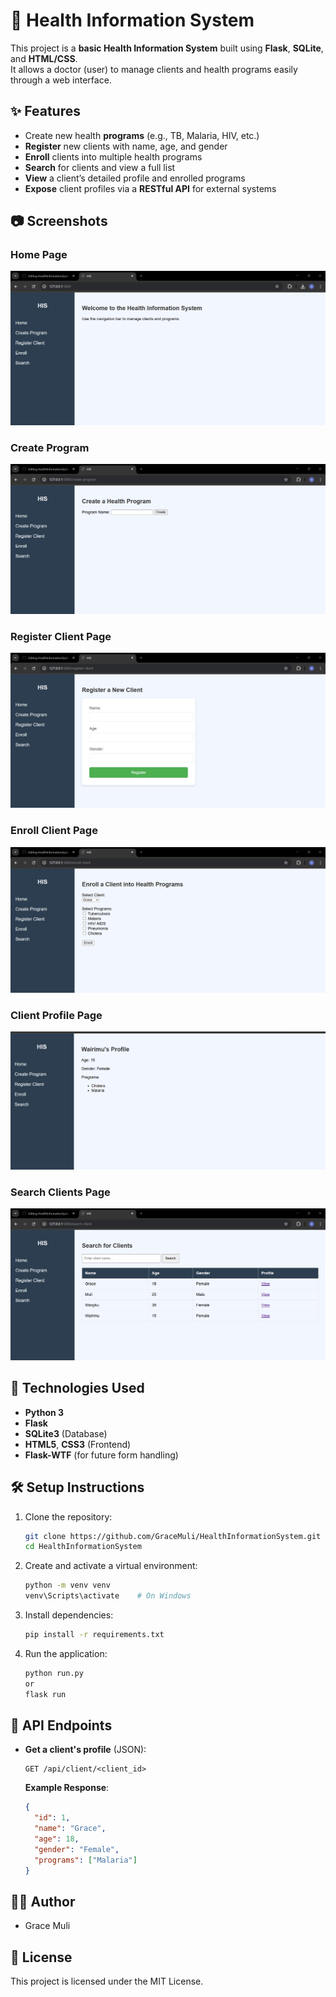 # 🏥 Health Information System

This project is a **basic Health Information System** built using **Flask**, **SQLite**, and **HTML/CSS**.  
It allows a doctor (user) to manage clients and health programs easily through a web interface.

## ✨ Features
- Create new health **programs** (e.g., TB, Malaria, HIV, etc.)
- **Register** new clients with name, age, and gender
- **Enroll** clients into multiple health programs
- **Search** for clients and view a full list
- **View** a client’s detailed profile and enrolled programs
- **Expose** client profiles via a **RESTful API** for external systems

## 📷 Screenshots

### Home Page
![Home Page](images/homepage.png)

### Create Program
![Create Program](images/create_program.png)

### Register Client Page
![Register Client](images/register_client.png)

### Enroll Client Page
![Enroll Client](images/enroll_client.png)

### Client Profile Page
![Client Profile](images/profile.png)

### Search Clients Page
![Search Clients](images/search.png)


## 🚀 Technologies Used
- **Python 3**
- **Flask**
- **SQLite3** (Database)
- **HTML5**, **CSS3** (Frontend)
- **Flask-WTF** (for future form handling)

## 🛠️ Setup Instructions

1. Clone the repository:
   ```bash
   git clone https://github.com/GraceMuli/HealthInformationSystem.git
   cd HealthInformationSystem
   ```

2. Create and activate a virtual environment:
   ```bash
   python -m venv venv
   venv\Scripts\activate    # On Windows
   ```

3. Install dependencies:
   ```bash
   pip install -r requirements.txt
   ```

4. Run the application:
   ```bash
   python run.py
   or
   flask run
   ```

## 📑 API Endpoints

- **Get a client's profile** (JSON):
  ```
  GET /api/client/<client_id>
  ```

  **Example Response**:
  ```json
  {
    "id": 1,
    "name": "Grace",
    "age": 18,
    "gender": "Female",
    "programs": ["Malaria"]
  }
  ```

## 👩‍💻 Author
- Grace Muli

## 📜 License
This project is licensed under the MIT License.

